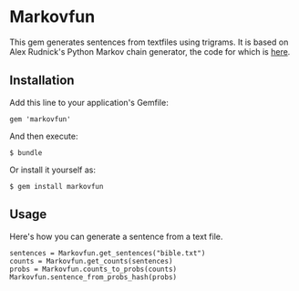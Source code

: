 # Markovfun

This gem generates sentences from textfiles using trigrams.
It is based on Alex Rudnick's Python Markov chain generator,
the code for which is [here](https://github.com/alexrudnick/hackerschool-demos/tree/master/ngrams).

## Installation

Add this line to your application's Gemfile:

    gem 'markovfun'

And then execute:

    $ bundle

Or install it yourself as:

    $ gem install markovfun

## Usage

Here's how you can generate a sentence from a text file.

```
sentences = Markovfun.get_sentences("bible.txt")
counts = Markovfun.get_counts(sentences)
probs = Markovfun.counts_to_probs(counts)
Markovfun.sentence_from_probs_hash(probs)
```